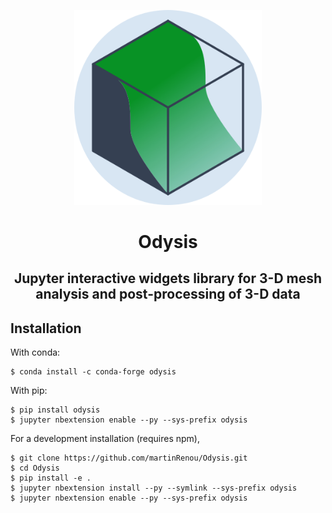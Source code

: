<p align="center"><img width="300" src="images/icon.PNG"></p>
<h1 align="center">Odysis</h1>
<h2 align="center"> Jupyter interactive widgets library for 3-D mesh analysis and post-processing of 3-D data </h1>

Installation
------------

With conda:

    $ conda install -c conda-forge odysis

With pip:

    $ pip install odysis
    $ jupyter nbextension enable --py --sys-prefix odysis


For a development installation (requires npm),

    $ git clone https://github.com/martinRenou/Odysis.git
    $ cd Odysis
    $ pip install -e .
    $ jupyter nbextension install --py --symlink --sys-prefix odysis
    $ jupyter nbextension enable --py --sys-prefix odysis
